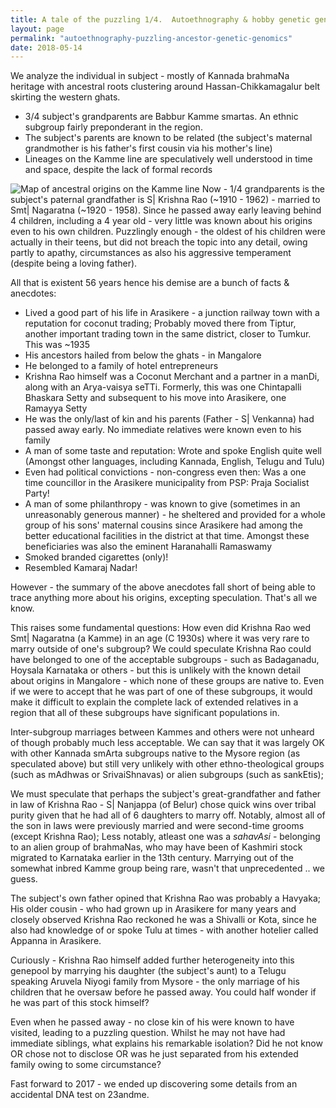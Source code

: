 ```yaml
---
title: A tale of the puzzling 1/4.  Autoethnography & hobby genetic genomics.
layout: page
permalink: "autoethnography-puzzling-ancestor-genetic-genomics"
date: 2018-05-14
---
```


We analyze the individual in subject - mostly of Kannada brahmaNa heritage with ancestral roots clustering around Hassan-Chikkamagalur belt skirting the western ghats.

* 3/4 subject's grandparents are Babbur Kamme smartas. An ethnic subgroup fairly preponderant in the region.
* The subject's parents are known to be related (the subject's maternal grandmother is his father's first cousin via his mother's line)
* Lineages on the Kamme line are speculatively well understood in time and space, despite the lack of formal records

![Map of ancestral origins on the Kamme line](https://i.imgur.com/nQ1Cq65.png)
Now - 1/4 grandparents is the subject's paternal grandfather is S| Krishna Rao (~1910 - 1962) - married to Smt| Nagaratna (~1920 - 1958). Since he passed away early leaving behind 4 children, including a 4 year old - very little was known about his origins even to his own children. Puzzlingly enough - the oldest of his children were actually in their teens, but did not breach the topic into any detail, owing partly to apathy, circumstances as also his aggressive temperament (despite being a loving father).

All that is existent 56 years hence his demise are a bunch of facts & anecdotes:

<!--more-->

* Lived a good part of his life in Arasikere - a junction railway town with a reputation for coconut trading; Probably moved there from Tiptur, another important trading town in the same district, closer to Tumkur. This was ~1935
* His ancestors hailed from below the ghats - in Mangalore
* He belonged to a family of hotel entrepreneurs 
* Krishna Rao himself was a Coconut Merchant and a partner in a manDi, along with an Arya-vaisya seTTi. Formerly, this was one Chintapalli Bhaskara Setty and subsequent to his move into Arasikere, one Ramayya Setty
* He was the only/last of kin and his parents (Father - S\| Venkanna) had passed away early. No immediate relatives were known even to his family
* A man of some taste and reputation: Wrote and spoke English quite well (Amongst other languages, including Kannada, English, Telugu and Tulu)
* Even had political convictions - non-congress even then: Was a one time councillor in the Arasikere municipality from PSP: Praja Socialist Party!
* A man of some philanthropy - was known to give (sometimes in an unreasonably generous manner) - he sheltered and provided for a whole group of his sons' maternal cousins since Arasikere had among the better educational facilities in the district at that time. Amongst these beneficiaries was also the eminent Haranahalli Ramaswamy
* Smoked branded cigarettes (only)!
* Resembled Kamaraj Nadar!

However - the summary of the above anecdotes fall short of being able to trace anything more about his origins, excepting speculation. That's all we know.

This raises some fundamental questions: How even did Krishna Rao wed Smt\| Nagaratna (a Kamme) in an age (C 1930s) where it was very rare to marry outside of one's subgroup? We could speculate Krishna Rao could have belonged to one of the acceptable subgroups - such as Badaganadu, Hoysala Karnataka or others - but this is unlikely with the known detail about origins in Mangalore - which none of these groups are native to. Even if we were to accept that he was part of one of these subgroups, it would make it difficult to explain the complete lack of extended relatives in a region that all of these subgroups have significant populations in.

Inter-subgroup marriages between Kammes and others were not unheard of though probably much less acceptable. We can say that it was largely OK with other Kannada smArta subgroups native to the Mysore region (as speculated above) but still very unlikely with other ethno-theological groups (such as mAdhwas or SrivaiShnavas) or alien subgroups (such as sankEtis);

We must speculate that perhaps the subject's great-grandfather and father in law of Krishna Rao  - S| Nanjappa (of Belur) chose quick wins over tribal purity given that he had all of 6 daughters to marry off. Notably, almost all of the son in laws were previously married and were second-time grooms (except Krishna Rao); Less notably, atleast one was a _sahavAsi_ - belonging to an alien group of brahmaNas, who may have been of Kashmiri stock migrated to Karnataka earlier in the 13th century. Marrying out of the somewhat inbred Kamme group being rare, wasn't that unprecedented .. we guess.

The subject's own father opined that Krishna Rao was probably a Havyaka; His older cousin - who had grown up in Arasikere for many years and closely observed Krishna Rao reckoned he was a Shivalli or Kota, since he also had knowledge of or spoke Tulu at times - with another hotelier called Appanna in Arasikere. 

Curiously - Krishna Rao himself added further heterogeneity into this genepool by marrying his daughter (the subject's aunt) to a Telugu speaking Aruvela Niyogi family from Mysore - the only marriage of his children that he oversaw before he passed away. You could half wonder if he was part of this stock himself?

Even when he passed away - no close kin of his were known to have visited, leading to a puzzling question. Whilst he may not have had immediate siblings, what explains his remarkable isolation? Did he not know OR chose not to disclose OR was he just separated from his extended family owing to some circumstance?

Fast forward to 2017 - we ended up discovering some details from an accidental DNA test on 23andme. 
